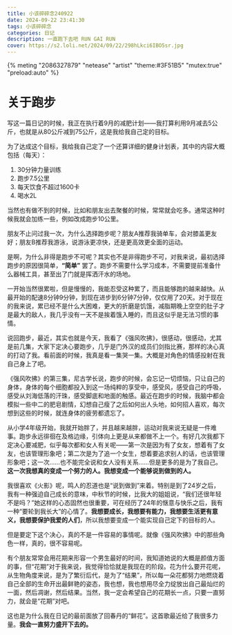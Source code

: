 ```yaml
---
title: 小该碎碎念240922
date: 2024-09-22 23:41:30
tags: 小该碎碎念
categories: 日记
description: 一直跑下去吧 RUN GAI RUN
cover: https://s2.loli.net/2024/09/22/298hLkci6IBO5sr.jpg
---
```


{% meting "2086327879" "netease" "artist" "theme:#3F51B5" "mutex:true" "preload:auto" %}

# 关于跑步
写这一篇日记的时候，我正在执行着9月的减肥计划——我打算利用9月减去5公斤，也就是从80公斤减到75公斤，这是我给我自己定的目标。

为了达成这个目标，我给我自己定了一个还算详细的健身计划表，其中的内容大概包括（每天）：
1. 30分钟力量训练
2. 跑步7.5公里
3. 每天饮食不超过1600卡
4. 喝水2L

当然也有做不到的时候，比如和朋友出去聚餐的时候，常常就会吃多。通常这种时候我就会加练一些，例如改成跑步10公里。

朋友不止问过我一次，为什么选择跑步呢？朋友A推荐我骑单车，会对膝盖更友好；朋友B推荐我游泳，说游泳更凉快，还是更高效更全面的运动。

是啊，为什么非得是跑步不可呢？其实也不是非得跑步不可，对我来说，最初选择跑步的原因很简单，**“简单”** 罢了。跑步不需要什么学习成本，不需要提前准备什么器械工具，甚至出了门就是挥洒汗水的场地。

一开始当然很累啦，但是慢慢的，我能忍受这种累了，而且能够跑的越来越快。从最开始的配速8分钟9分钟，到现在进步到6分钟7分钟，仅仅用了20天。对于现在的我来说，累已经不是什么大困难，更大的折磨是饥饿，减脂期晚上空空的肚子才是最大的敌人，我几乎没有一天不是挨着饿入睡的，而且这似乎是无法习惯的事情。

说回跑步，最近，其实也就是今天，我看了《强风吹拂》，很感动，很感动，尤其是前几集，大家下定决心要跑步，几乎是门外汉的成员们剑指比赛，那样的决心真的打动了我。看前面的时候，我真是看一集哭一集。大概是对角色的情感投射在我自己身上了吧。

《强风吹拂》的第三集，尼古学长说，跑步的时候，会忘记一切烦恼，只让自己的身体，身体的每个细胞都投入到这一场纯粹的享受中，感受风，感受自己的呼吸，感受从刘海低落的汗珠，感受脚底和地面的触感。最近在跑步的时候，我脑中都会模拟一些中二的肥皂剧情，幻想自己瘦了之后如何出人头地，如何招人喜欢，每次想到这些的时候，就连身体的疲劳都遗忘了。

从小学4年级开始，我就开始胖了，并且越来越胖，运动对我来说无疑是一件难事。跑步永远徘徊在及格边缘，引体向上更是从来都做不上一个。有好几次我都下定决心要减肥，似乎每次都和女人有关呢——第一次是因为有了女友，想着有了女友，也该管理形象吧；第二次是为了追一个女生，想着要追求别人的话，也该管理形象吧；这一次……也不能完全说和女人没有关系……但是更多的是为了我自己。**这一次我想真的变成一个努力的人。我想变成一个能够说到做到的人。**

我很喜欢《火影》呢，鸣人的忍道也是“说到做到”来着。特别是到了24岁之后，我有一种强迫自己成长的意味，中秋节的时候，比我大的姐姐说，“我们还很年轻不是吗？”她这样的心态固然也很重要，可在经历了24年的惬意与快乐之后，我有一种“要轮到我长大”的心情了。**我想要成长，我想要有能力，我想要生活更有意义，我想要保护我爱的人们**，所以我想要变成一个能实现自己定下的目标的人。

但是要定下这个决心，真的不是一件容易的事情呢。就像《强风吹拂》中的那些角色一样，真的，很不容易呢。

有个朋友常常会用花期来形容一个男生最好的时间，我知道她说的大概是颜值方面的事，但“花期”对于我来说，我觉得恰恰就是我现在的阶段。花为什么要开花呢，从生物角度来说，是为了繁衍后代，是为了“结果”，所以每一朵花都努力地燃烧着自己全部的生命开出最鲜艳的姿态，我也想，我也想用尽全力绽放出自己最灿烂的一面，然后凋谢，然后结果。当然，我一定会希望自己的花期长一点，只要一直努力，就会是“花期”对吧。

这也是为什么我在日记的最前面放了回春丹的“鲜花”。这首歌最近给了我很多力量。**我会一直努力盛开下去的。**






